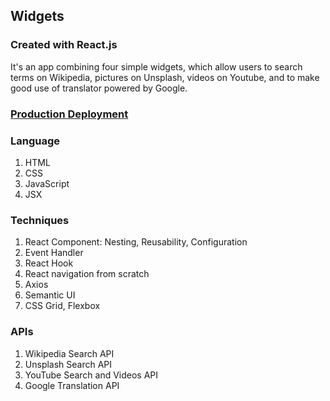 ## Widgets

### Created with React.js

It's an app combining four simple widgets, which allow users to search terms on Wikipedia, pictures on Unsplash, videos on Youtube, and to make good use of translator powered by Google.

### [Production Deployment](https://react-widgets-xi-black.vercel.app/ "Title")


### Language
1. HTML
2. CSS
3. JavaScript
4. JSX

### Techniques
1. React Component: Nesting, Reusability, Configuration
2. Event Handler
3. React Hook
4. React navigation from scratch
5. Axios
6. Semantic UI
7. CSS Grid, Flexbox

### APIs
1. Wikipedia Search API
2. Unsplash Search API
3. YouTube Search and Videos API
4. Google Translation API